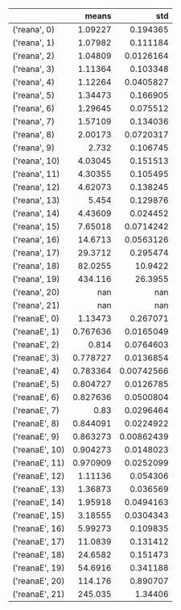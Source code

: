 |                |      means |          std |
|:---------------|-----------:|-------------:|
| ('reana', 0)   |   1.09227  |   0.194365   |
| ('reana', 1)   |   1.07982  |   0.111184   |
| ('reana', 2)   |   1.04809  |   0.0126164  |
| ('reana', 3)   |   1.11364  |   0.103348   |
| ('reana', 4)   |   1.12264  |   0.0405827  |
| ('reana', 5)   |   1.34473  |   0.166905   |
| ('reana', 6)   |   1.29645  |   0.075512   |
| ('reana', 7)   |   1.57109  |   0.134036   |
| ('reana', 8)   |   2.00173  |   0.0720317  |
| ('reana', 9)   |   2.732    |   0.106745   |
| ('reana', 10)  |   4.03045  |   0.151513   |
| ('reana', 11)  |   4.30355  |   0.105495   |
| ('reana', 12)  |   4.62073  |   0.138245   |
| ('reana', 13)  |   5.454    |   0.129876   |
| ('reana', 14)  |   4.43609  |   0.024452   |
| ('reana', 15)  |   7.65018  |   0.0714242  |
| ('reana', 16)  |  14.6713   |   0.0563126  |
| ('reana', 17)  |  29.3712   |   0.295474   |
| ('reana', 18)  |  82.0255   |  10.9422     |
| ('reana', 19)  | 434.116    |  26.3955     |
| ('reana', 20)  | nan        | nan          |
| ('reana', 21)  | nan        | nan          |
| ('reanaE', 0)  |   1.13473  |   0.267071   |
| ('reanaE', 1)  |   0.767636 |   0.0165049  |
| ('reanaE', 2)  |   0.814    |   0.0764603  |
| ('reanaE', 3)  |   0.778727 |   0.0136854  |
| ('reanaE', 4)  |   0.783364 |   0.00742566 |
| ('reanaE', 5)  |   0.804727 |   0.0126785  |
| ('reanaE', 6)  |   0.827636 |   0.0500804  |
| ('reanaE', 7)  |   0.83     |   0.0296464  |
| ('reanaE', 8)  |   0.844091 |   0.0224922  |
| ('reanaE', 9)  |   0.863273 |   0.00862439 |
| ('reanaE', 10) |   0.904273 |   0.0148023  |
| ('reanaE', 11) |   0.970909 |   0.0252099  |
| ('reanaE', 12) |   1.11136  |   0.054306   |
| ('reanaE', 13) |   1.36873  |   0.036569   |
| ('reanaE', 14) |   1.95918  |   0.0494163  |
| ('reanaE', 15) |   3.18555  |   0.0304343  |
| ('reanaE', 16) |   5.99273  |   0.109835   |
| ('reanaE', 17) |  11.0839   |   0.131412   |
| ('reanaE', 18) |  24.6582   |   0.151473   |
| ('reanaE', 19) |  54.6916   |   0.341188   |
| ('reanaE', 20) | 114.176    |   0.890707   |
| ('reanaE', 21) | 245.035    |   1.34406    |